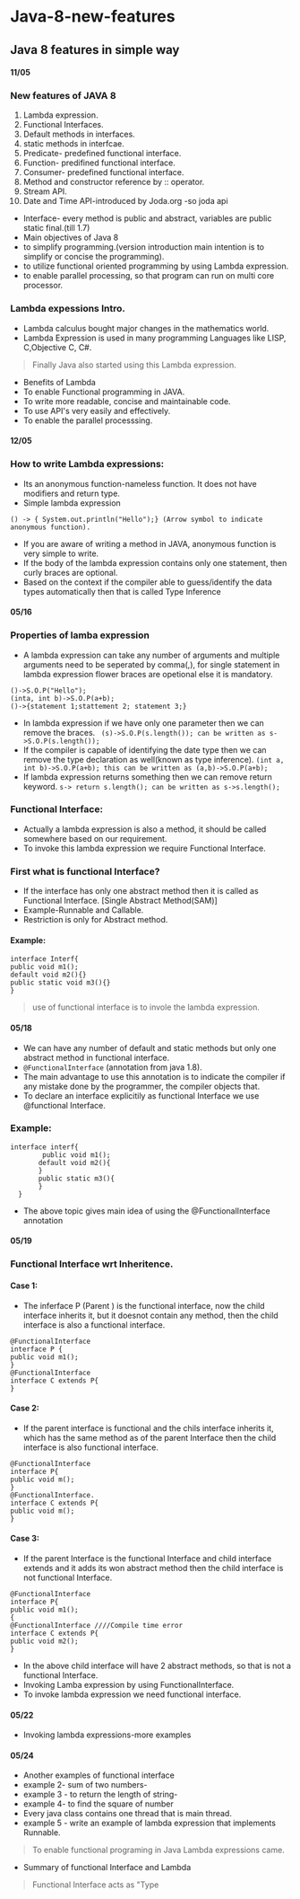 # Java-8-new-features
## Java 8 features in simple way
#### 11/05
### New features of JAVA 8
1. Lambda expression.
2. Functional Interfaces.
3. Default methods in interfaces.
4. static methods in interfcae.
5. Predicate- predefined functional interface.
6. Function- predifined functional interface.
7. Consumer- predefined functional interface.
8. Method and constructor reference by :: operator.
9. Stream API.
10. Date and Time API-introduced by Joda.org -so joda api
 
- Interface- every method is public and abstract, variables are public static final.(till 1.7)
- Main objectives of Java 8 
 - to simplify programming.(version introduction main intention is to simplify or concise the programming).
 - to utilize functional oriented programming by using Lambda expression.
 - to enable parallel processing, so that program can run on multi core processor. 
### Lambda expessions Intro.
- Lambda calculus bought major changes in the mathematics world.
- Lambda Expression is used in many programming Languages like LISP, C,Objective C, C#.
> Finally Java also started using this Lambda expression.
- Benefits of Lambda
 - To enable Functional programming in JAVA.
 - To write more readable, concise and maintainable code.
 - To use API's very easily and effectively.
 - To enable the parallel processsing.
#### 12/05
### How to write Lambda expressions:
- Its an anonymous function-nameless function. It does not have modifiers and return type.
- Simple lambda expression
```
() -> { System.out.println("Hello");} (Arrow symbol to indicate anonymous function).
```
- If you are aware of writing a method in JAVA, anonymous function is very simple to write.
- If the body of the lambda expression contains only one statement, then curly braces are optional.
- Based on the context if the compiler able to guess/identify the data types automatically then that is called Type Inference
#### 05/16
### Properties of lamba expression
- A lambda expression can take any number of arguments and multiple arguments need to be seperated by comma(,), for single statement in lambda expression flower braces are opetional else it is mandatory.
``` 
()->S.O.P("Hello");
(inta, int b)->S.O.P(a+b);
()->{statement 1;stattement 2; statement 3;}
```
- In lambda expression if we have only one parameter then we can remove the braces.
``` (s)->S.O.P(s.length()); can be written as s->S.O.P(s.length());```
- If the compiler is capable of identifying the date type then we can remove the type declaration as well(known as type inference).
``` (int a, int b)->S.O.P(a+b); this can be written as (a,b)->S.O.P(a+b); ```
- If lambda expression returns something then we can remove return keyword.
``` s-> return s.length(); can be written as s->s.length(); ```

### Functional Interface:
- Actually a lambda expression is also a method, it should be called somewhere based on our requirement.
- To invoke this lambda expression we require Functional Interface.
### First what is functional Interface? 
- If the interface has only one abstract method then it is called as Functional Interface. [Single Abstract Method(SAM)]
- Example-Runnable and Callable.
- Restriction is only for Abstract method.
#### Example:
```
interface Interf{
public void m1();
default void m2(){}
public static void m3(){}
}
```
> use of functional interface is to invole the lambda expression.
#### 05/18
- We can have any number of default and static methods but only one abstract method in functional interface.
- ```@FunctionalInterface``` (annotation from java 1.8).
- The main advantage to use this annotation is to indicate the compiler if any mistake done by the programmer, the compiler objects that.
- To declare an interface explicitily as functional Interface we use @functional Interface.
### Example:
```
interface interf{     
        public void m1();
       default void m2(){
       }
       public static m3(){
       }
  }
 ``` 
- The above topic gives main idea of using the @FunctionalInterface annotation
#### 05/19
### Functional Interface wrt Inheritence.
#### Case 1:
- The inferface P (Parent ) is the functional interface, now the child interface inherits it, but it doesnot contain any method, then the child interface is also a functional interface.
```
@FunctionalInterface
interface P {
public void m1();
}
@FunctionalInterface
interface C extends P{
}
```
#### Case 2:
- If the parent interface is functional and the chils interface inherits it, which has the same method as of the parent Interface then the child interface is also functional interface.
```
@FunctionalInterface
interface P{
public void m();
}
@FunctionalInterface.
interface C extends P{
public void m();
}
```
#### Case 3:
- If the parent Interface is the functional Interface and child interface extends and it adds its won abstract method then the child interface is not functional Interface.
```
@FunctionalInterface
interface P{
public void m1();
{
@FunctionalInterface ////Compile time error
interface C extends P{
public void m2();
}
```
- In the above child interface will have 2 abstract methods, so that is  not a functional Interface.
- Invoking Lamba expression by using FunctionalInterface.
- To invoke lambda expression we need functional interface.
#### 05/22
- Invoking lambda expressions-more examples
#### 05/24
- Another examples of functional interface
- example 2- sum of two numbers-
- example 3 - to return the length of string-
- example 4- to find the square of number
- Every java class contains one thread that is main thread.
- example 5 - write an example of lambda expression that implements Runnable.
> To enable functional programing in Java  Lambda expressions came.
- Summary of functional Interface and Lambda
> Functional Interface acts as "Type
